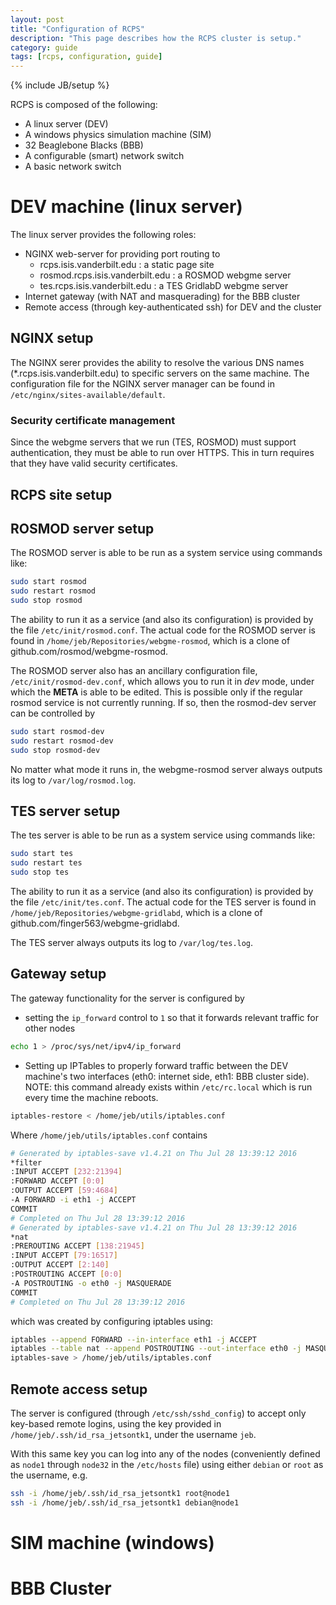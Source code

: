 ```yaml
---
layout: post
title: "Configuration of RCPS"
description: "This page describes how the RCPS cluster is setup."
category: guide
tags: [rcps, configuration, guide]
---
```

{% include JB/setup %}

RCPS is composed of the following:

* A linux server (DEV)
* A windows physics simulation machine (SIM)
* 32 Beaglebone Blacks (BBB)
* A configurable (smart) network switch
* A basic network switch

# DEV machine (linux server)

The linux server provides the following roles:

* NGINX web-server for providing port routing to
  * rcps.isis.vanderbilt.edu : a static page site
  * rosmod.rcps.isis.vanderbilt.edu : a ROSMOD webgme server
  * tes.rcps.isis.vanderbilt.edu : a TES GridlabD webgme server
* Internet gateway (with NAT and masquerading) for the BBB cluster
* Remote access (through key-authenticated ssh) for DEV and the cluster

## NGINX setup

The NGINX serer provides the ability to resolve the various DNS names
(*.rcps.isis.vanderbilt.edu) to specific servers on the same
machine. The configuration file for the NGINX server manager can be
found in `/etc/nginx/sites-available/default`.

### Security certificate management

Since the webgme servers that we run (TES, ROSMOD) must support
authentication, they must be able to run over HTTPS. This in turn
requires that they have valid security certificates.

## RCPS site setup

## ROSMOD server setup

The ROSMOD server is able to be run as a system service using commands
like:

```bash
sudo start rosmod
sudo restart rosmod
sudo stop rosmod
```

The ability to run it as a service (and also its configuration) is
provided by the file `/etc/init/rosmod.conf`. The actual code for the
ROSMOD server is found in `/home/jeb/Repositories/webgme-rosmod`,
which is a clone of github.com/rosmod/webgme-rosmod.

The ROSMOD server also has an ancillary configuration file,
`/etc/init/rosmod-dev.conf`, which allows you to run it in _dev_ mode,
under which the **META** is able to be edited. This is possible only if the regular rosmod service is not currently running.  If so, then the rosmod-dev server can be controlled by

```bash
sudo start rosmod-dev
sudo restart rosmod-dev
sudo stop rosmod-dev
```

No matter what mode it runs in, the webgme-rosmod server always
outputs its log to `/var/log/rosmod.log`.

## TES server setup

The tes server is able to be run as a system service using commands
like:

```bash
sudo start tes
sudo restart tes
sudo stop tes
```

The ability to run it as a service (and also its configuration) is
provided by the file `/etc/init/tes.conf`. The actual code for the TES
server is found in `/home/jeb/Repositories/webgme-gridlabd`, which is
a clone of github.com/finger563/webgme-gridlabd.

The TES server always outputs its log to `/var/log/tes.log`.

## Gateway setup

The gateway functionality for the server is configured by

* setting the `ip_forward` control to `1` so that it forwards relevant
  traffic for other nodes

```bash
echo 1 > /proc/sys/net/ipv4/ip_forward
```

* Setting up IPTables to properly forward traffic between the DEV
  machine's two interfaces (eth0: internet side, eth1: BBB cluster
  side).  NOTE: this command already exists within `/etc/rc.local`
  which is run every time the machine reboots.

```bash
iptables-restore < /home/jeb/utils/iptables.conf
```

  Where `/home/jeb/utils/iptables.conf` contains

```bash
# Generated by iptables-save v1.4.21 on Thu Jul 28 13:39:12 2016
*filter
:INPUT ACCEPT [232:21394]
:FORWARD ACCEPT [0:0]
:OUTPUT ACCEPT [59:4684]
-A FORWARD -i eth1 -j ACCEPT
COMMIT
# Completed on Thu Jul 28 13:39:12 2016
# Generated by iptables-save v1.4.21 on Thu Jul 28 13:39:12 2016
*nat
:PREROUTING ACCEPT [138:21945]
:INPUT ACCEPT [79:16517]
:OUTPUT ACCEPT [2:140]
:POSTROUTING ACCEPT [0:0]
-A POSTROUTING -o eth0 -j MASQUERADE
COMMIT
# Completed on Thu Jul 28 13:39:12 2016
```

  which was created by configuring iptables using:

```bash
iptables --append FORWARD --in-interface eth1 -j ACCEPT
iptables --table nat --append POSTROUTING --out-interface eth0 -j MASQUERADE
iptables-save > /home/jeb/utils/iptables.conf
```

## Remote access setup

The server is configured (through `/etc/ssh/sshd_config`) to accept
only key-based remote logins, using the key provided in
`/home/jeb/.ssh/id_rsa_jetsontk1`, under the username `jeb`.

With this same key you can log into any of the nodes (conveniently
defined as `node1` through `node32` in the `/etc/hosts` file) using
either `debian` or `root` as the username, e.g.

```bash
ssh -i /home/jeb/.ssh/id_rsa_jetsontk1 root@node1
ssh -i /home/jeb/.ssh/id_rsa_jetsontk1 debian@node1
```

# SIM machine (windows)

# BBB Cluster